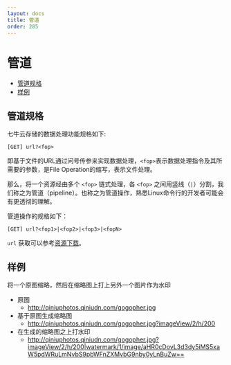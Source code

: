 ```yaml
---
layout: docs
title: 管道
order: 285
---
```


<a id="pipeline"></a>
# 管道

- [管道规格](#pipeline-spec)
- [样例](#example)

<a id="pipeline-spec"></a>
## 管道规格

七牛云存储的数据处理功能规格如下:

```
[GET] url?<fop>
```

即基于文件的URL通过问号传参来实现数据处理，`<fop>`表示数据处理指令及其所需要的参数，是File Operation的缩写，表示文件处理。

那么，将一个资源经由多个 `<fop>` 链式处理，各 `<fop>` 之间用竖线（`|`）分割，我们称之为管道（pipeline）。也称之为管道操作，熟悉Linux命令行的开发者可能会有更透彻的理解。

管道操作的规格如下：

```
[GET] url?<fop1>|<fop2>|<fop3>|<fopN>
```

`url` 获取可以参考[资源下载](../dn/)。

<a id="example"></a>
## 样例

将一个原图缩略，然后在缩略图上打上另外一个图片作为水印

- 原图
	- <http://qiniuphotos.qiniudn.com/gogopher.jpg>
- 基于原图生成缩略图
	- <http://qiniuphotos.qiniudn.com/gogopher.jpg?imageView/2/h/200>
- 在生成的缩略图之上打水印
	- <http://qiniuphotos.qiniudn.com/gogopher.jpg?imageView/2/h/200|watermark/1/image/aHR0cDovL3d3dy5iMS5xaW5pdWRuLmNvbS9pbWFnZXMvbG9nby0yLnBuZw==>
